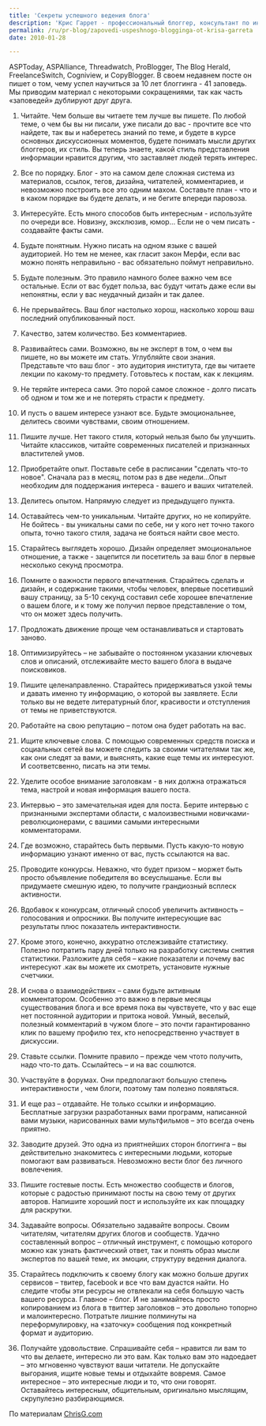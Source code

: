 ```yaml
---
title: 'Секреты успешного ведения блога'
description: 'Крис Гаррет - профессиональный блоггер, консультант по интернет-маркетингу, а также автор тренингов и автор статей для ASPToday, ASPAlliance, Threadwatch, ProBlogger, The Blog Herald, FreelanceSwitch, Cogniview, и CopyBlogger. В своем недавнем посте он пишет о том, чему успел научиться за 10 лет блоггинга - 41 заповедь.'
permalink: /ru/pr-blog/zapovedi-uspeshnogo-blogginga-ot-krisa-garreta
date: 2010-01-28

---
```


ASPToday, ASPAlliance, Threadwatch, ProBlogger, The Blog Herald, FreelanceSwitch, Cogniview, и CopyBlogger. В своем недавнем посте он пишет о том, чему успел научиться за 10 лет блоггинга - 41 заповедь. Мы приводим материал с некоторыми сокращениями, так как часть «заповедей» дублируют друг друга.

   1. Читайте. Чем больше вы читаете тем лучше вы пишете. По любой теме, о чем бы вы ни писали, уже писали до вас - прочтите все что найдете, так вы и наберетесь знаний по теме, и будете в курсе основных дискуссионных моментов, будете понимать мысли других блоггеров, их стиль. Вы теперь знаете, какой стиль представления информации нравится другим, что заставляет людей терять интерес.

   2.  Все по порядку. Блог - это на самом деле сложная система из материалов, ссылок, тегов, дизайна, читателей, комментариев, и невозможно построить все это одним махом.  Составьте план - что и в каком порядке вы будете делать, и не бегите впереди паровоза.

   3. Интересуйте.  Есть много способов быть интересным - используйте по очереди все. Новизну, эксклюзив, юмор... Если не о чем писать - создавайте факты сами.

   4. Будьте понятным. Нужно писать на одном языке с вашей аудиторией. Но тем не менее, как гласит закон Мерфи, если вас можно понять неправильно - вас обязательно поймут неправильно.

   5. Будьте полезным. Это правило намного более важно чем все остальные. Если от вас будет польза, вас будут читать даже если вы непонятны, если у вас неудачный дизайн и так далее.

   6. Не прерывайтесь. Ваш блог настолько хорош, насколько хорош ваш последний опубликованный пост.

   7. Качество, затем количество. Без комментариев.

   8. Развивайтесь сами. Возможно, вы не эксперт в том, о чем вы пишете, но вы можете им стать. Углубляйте свои знания. Представьте что ваш блог - это аудитория института, где вы читаете лекции по какому-то предмету. Готовьтесь к постам, как к лекциям.

   9. Не теряйте интереса сами. Это порой самое сложное - долго писать об одном и том же и не потерять страсти к предмету.

  10. И пусть о вашем интересе узнают все. Будьте эмоциональнее, делитесь своими чувствами, своим отношением.

  11. Пишите лучше. Нет такого стиля, который нельзя было бы улучшить. Читайте классиков, читайте современных писателей и признанных властителей умов.

  12. Приобретайте опыт. Поставьте себе в расписании "сделать что-то новое". Сначала раз в месяц, потом раз в две недели...Опыт необходим для поддержания интереса - вашего и ваших читателей.

  13. Делитесь опытом. Напрямую следует из предыдущего пункта.

  14. Оставайтесь чем-то уникальным. Читайте других, но не копируйте. Не бойтесь - вы уникальны сами по себе, ни у кого нет точно такого опыта, точно такого стиля, задача не бояться найти свое место.

  15. Старайтесь выглядеть хорошо. Дизайн определяет эмоциональное отношение, а также - зацепится ли посетитель за ваш блог в первые несколько секунд просмотра.

  16. Помните о важности первого впечатления.  Старайтесь сделать и дизайн, и содержание такими, чтобы человек, впервые посетивший вашу страницу, за 5-10 секунд составил себе хорошее впечатление о вашем блоге, и к тому же получил первое представление о том, что он может здесь получить.

  17. Продложать движение проще чем останавливаться и стартовать заново.

  18. Оптимизируйтесь – не забывайте о постоянном указании ключевых слов и описаний, отслеживайте место вашего  блога в выдаче поисковиков.

  19. Пишите целенаправленно. Старайтесь придерживаться узкой темы и давать именно ту информацию, о которой вы заявляете. Если только вы не ведете литературный блог, красивости и отступления от темы не приветствуются.

  20. Работайте на свою репутацию – потом она будет работать на вас.

  21. Ищите ключевые слова. С помощью современных средств поиска и социальных сетей вы можете следить за своими читателями так же, как они следят за вами, и выяснять, какие еще темы их интересуют. И соответсвенно, писать на эти темы.

  22. Уделите особое внимание заголовкам  - в них должна отражаться тема, настрой и новая информация вашего поста.

  23. Интервью – это замечательная идея для поста. Берите интервью с признанными экспертами области, с малоизвестными новичками-революционерами, с вашими самыми интересными комментаторами.

  24. Где возможно, старайтесь быть первыми. Пусть какую-то новую информацию узнают именно от  вас, пусть ссылаются на вас.

  25. Проводите конкурсы. Неважно,  что будет призом – моржет быть просто объявление победителя во всеуслышанье. Если вы придумаете смешную идею,  то получите грандиозный всплеск активности.

  26. Вдобавок к конкурсам, отличный способ увеличить активность – голосования и опросники. Вы получите интересующие вас результаты плюс показатель интерактивности.

  27. Кроме этого, конечно, аккуратно отслежзивайте статистику. Полезно потратить пару дней только на разработку системы снятия статистики. Разложите для себя – какие показатели и почему вас интересуют .как вы можете их смотреть, установите нужные счетчики.

  28. И снова о взаимодействиях – сами будьте активным комментатором. Особенно это важно в первые месяцы существования блога и все время пока вы чувствуете,  что у вас еще нет постоянной аудитории и притока новой.  Умный, веселый, полезный комментарий в чужом блоге – это почти гарантированно клик по вашему профилю тех, кто непосредственно участвует в дискуссии.

  29. Ставьте ссылки.  Помните правило – прежде чем чтото получить, надо что-то дать. Ссылайтесь – и на вас сошлются.

  30. Участвуйте в форумах. Они предполагают большую степень интерактивности , чем блоги, поэтому там полезно появляться.

  31. И еще раз – отдавайте. Не только ссылки и информацию.  Бесплатные загрузки разработанных вами программ, написанной вами музыки, нарисованных вами мультфильмов – это всегда очень приятно.

  32. Заводите друзей. Это одна из приятнейших сторон блоггинга – вы действительно знакомитесь с интересными людьми, которые помогают вам развиваться. Невозможно вести блог без личного вовлечения.

  33. Пишите гостевые посты. Есть множество сообществ и блогов, которые с радостью принимают посты на свою тему от других авторов. Напишите хороший пост и используйте их как площадку для раскрутки.

  34. Задавайте вопросы. Обязательно задавайте вопросы. Своим читателям, читателям других блогов и сообществ. Удачно составленный вопрос – отличный инструмент, с помощью которого можно как узнать фактический ответ, так и понять образ мысли экспертов по вашей теме, их эмоции, структуру ведения диалога.

  35. Старайтесь подключить к своему блогу как можно больше других сервисов – твитер, facebook и все что вам дуастся найти. Но следите чтобы эти ресурсы не отвлекали на себя большую часть вашего ресурса. Главное – блог. И не занимайтесь просто копированием из блога в твиттер заголовков – это довольно топорно и малоинтересно. Потратьте лишние полминуты на переформулировку, на «заточку» сообщения под конкретный формат и аудиторию.

 36. Получайте удовольствие. Спрашивайте себя – нравится ли вам то что вы делаете, интересно ли это вам. Как только вам это надоедает – это мгновенно чувствуют ваши читатели. Не допускайте выгорания, ищите новые темы и отдыхайте вовремя.  Самое интересное – это интересные люди и то, что они говорят. Оставайтесь интересным, общительным, оригинально мыслящим, скрупулезно разбирающимся.

По материалам <a href="https://www.chrisg.com/41-blogging-tips/"> ChrisG.com</a>

